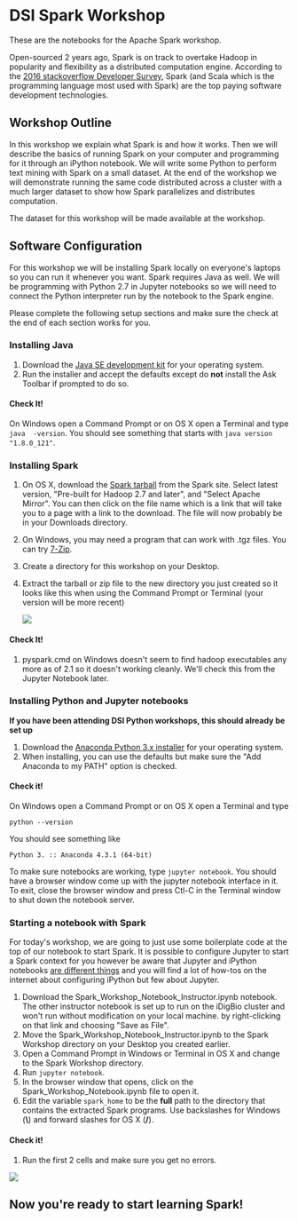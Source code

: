 # DSI Spark Workshop

These are the notebooks for the Apache Spark workshop.

Open-sourced 2 years ago, Spark is on track to overtake Hadoop in popularity and flexibility as a distributed computation engine. According to the [2016 stackoverflow Developer Survey](http://stackoverflow.com/research/developer-survey-2016#technology-top-paying-tech),
Spark (and Scala which is the programming language most used with Spark) are the top paying software development technologies.

## Workshop Outline

In this workshop we explain what Spark is and how it works. Then we will describe the basics of running Spark on your computer and programming for it through an iPython notebook. We will write some Python to perform text mining with Spark on a small dataset. At the end of the workshop we will demonstrate running the same code distributed across a cluster with a much larger dataset to show how Spark parallelizes and distributes computation.

The dataset for this workshop will be made available at the workshop.

## Software Configuration

For this workshop we will be installing Spark locally on everyone's laptops
so you can run it whenever you want. Spark requires Java as well. We will 
be programming with Python 2.7 in Jupyter notebooks so we will need to
connect the Python interpreter run by the notebook to the Spark engine.

Please complete the following setup sections and make sure the check at the
end of each section works for you.

### Installing Java

1. Download the [Java SE development kit](http://www.oracle.com/technetwork/java/javase/downloads/jdk8-downloads-2133151.html)
   for your operating system.
1. Run the installer and accept the defaults except do **not** install the Ask
   Toolbar if prompted to do so.

#### Check It!

On Windows open a Command Prompt or on OS X open a Terminal and type `java 
-version`. You should see something that starts with `java version "1.8.0_121"`.
   
### Installing Spark

1. On OS X, download the [Spark tarball](http://spark.apache.org/downloads.html) from the Spark site.
   Select latest version, "Pre-built for Hadoop 2.7 and later", and "Select Apache Mirror".
   You can then click on the file name which is a link that
   will take you to a page with a link to the download. The file will now probably be in your Downloads directory.
1. On Windows, you may need a program that can work with .tgz files. You can try [7-Zip](http://www.7-zip.org/).
1. Create a directory for this workshop on your Desktop.
1. Extract the tarball or zip file to the new directory you just created so it
   looks like this when using the Command Prompt or Terminal (your version will be more recent)
   
   <img src="{{ site.baseurl }}/img/workshops/spark_desktop_dir.png" />

#### Check It!

1. pyspark.cmd on Windows doesn't seem to find hadoop executables any more as of 2.1 so it doesn't working
   cleanly. We'll check this from the Jupyter Notebook later.


### Installing Python and Jupyter notebooks

**If you have been attending DSI Python workshops, this should already be set up**

1. Download the [Anaconda Python 3.x installer](https://www.continuum.io/downloads)
   for your operating system.
1. When installing, you can use the defaults but make sure the "Add Anaconda to my PATH"
   option is checked.
   
#### Check it!
On Windows open a Command Prompt or on OS X open a Terminal and type
```
python --version
```
You should see something like 
```
Python 3. :: Anaconda 4.3.1 (64-bit)
```

To make sure notebooks are working, type `jupyter notebook`. You should have a
browser window come up with the jupyter notebook interface in it. To exit, 
close the browser window and press Ctl-C in the Terminal window to shut down
the notebook server.

### Starting a notebook with Spark

For today's workshop, we are going to just use some boilerplate code at the top
of our notebook to start Spark. It is possible to configure Jupyter to start a
Spark context for you however be aware that Jupyter and iPython notebooks [are
different things](http://blog.jupyter.org/2015/04/15/the-big-split/) and you
will find a lot of how-tos on the internet about configuring iPython but few
about Jupyter.

1. Download the Spark_Workshop_Notebook_Instructor.ipynb notebook. The other instructor notebook is set up to run on the iDigBio cluster and won't run without modification on your local machine.
by right-clicking on that link and choosing "Save as File".
1. Move the Spark_Workshop_Notebook_Instructor.ipynb to the Spark Workshop directory on your Desktop you 
   created earlier.
1. Open a Command Prompt in Windows or Terminal in OS X and change to the Spark
   Workshop directory.
1. Run `jupyter notebook`.
1. In the browser window that opens, click on the Spark_Workshop_Notebook.ipynb
   file to open it.
1. Edit the variable `spark_home` to be the **full** path to the directory that
   contains the extracted Spark programs. Use backslashes for Windows (**\\**) and 
   forward slashes for OS X (**/**).
   
#### Check it!
   
1. Run the first 2 cells and make sure you get no errors.

<img src="{{ site.baseurl }}/img/workshops/spark_notebook.png" />


## Now you're ready to start learning Spark!
